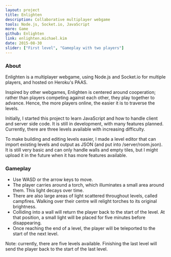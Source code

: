 ```yaml
---
layout: project
title: Enlighten
description: Collaborative multiplayer webgame
tools: Node.js, Socket.io, JavaScript
more: Game
github: Enlighten
link: enlighten.michael.kim
date: 2015-08-30
slider: ["First level", "Gameplay with two players"]
---
```


### About

Enlighten is a multiplayer webgame, using Node.js and Socket.io for multiple players, and hosted on Heroku's PAAS.

Inspired by other webgames, Enlighten is centered around cooperation; rather than players competing against each other, they play together to advance. Hence, the more players online, the easier it is to traverse the levels.

Initially, I started this project to learn JavaScript and how to handle client and server side code. It is still in development, with many features planned. Currently, there are three levels available with increasing difficulty.

To make building and editing levels easier, I made a level editor that can import existing levels and output as JSON (and put into /server/room.json). It is still very basic and can only handle walls and empty tiles, but I might upload it in the future when it has more features available.

### Gameplay

- Use WASD or the arrow keys to move.
- The player carries around a torch, which illuminates a small area around them. This light decays over time.
- There are also large areas of light scattered throughout levels, called campfires. Walking over their centre will relight torches to its original brightness.
- Colliding into a wall will return the player back to the start of the level. At that position, a small light will be placed for five minutes before disappearing.
- Once reaching the end of a level, the player will be teleported to the start of the next level.

Note: currently, there are five levels available. Finishing the last level will send the player back to the start of the last level.
